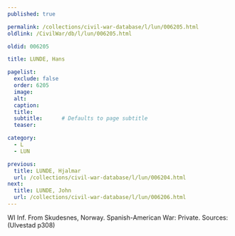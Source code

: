 ```yaml
---
published: true

permalink: /collections/civil-war-database/l/lun/006205.html
oldlink: /CivilWar/db/l/lun/006205.html

oldid: 006205

title: LUNDE, Hans

pagelist:
  exclude: false
  order: 6205
  image: 
  alt:
  caption:
  title:
  subtitle:      # Defaults to page subtitle
  teaser:

category: 
  - L 
  - LUN

previous:
  title: LUNDE, Hjalmar
  url: /collections/civil-war-database/l/lun/006204.html  
next:
  title: LUNDE, John
  url: /collections/civil-war-database/l/lun/006206.html   
---
```

WI Inf. From Skudesnes, Norway. Spanish-American War: Private. Sources: (Ulvestad p308)